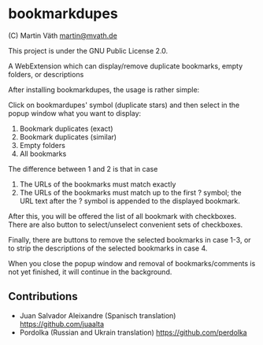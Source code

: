 # bookmarkdupes

(C) Martin Väth <martin@mvath.de>

This project is under the GNU Public License 2.0.

A WebExtension which can display/remove duplicate bookmarks, empty folders, or descriptions

After installing bookmarkdupes, the usage is rather simple:

Click on bookmardupes' symbol (duplicate stars) and then
select in the popup window what you want to display:

1. Bookmark duplicates (exact)
2. Bookmark duplicates (similar)
3. Empty folders
4. All bookmarks

The difference between 1 and 2 is that in case

1. The URLs of the bookmarks must match exactly
2. The URLs of the bookmarks must match up to the first ? symbol;
   the URL text after the ? symbol is appended to the displayed bookmark.

After this, you will be offered the list of all bookmark with checkboxes.
There are also button to select/unselect convenient sets of checkboxes.

Finally, there are buttons to remove the selected bookmarks in case 1-3,
or to strip the descriptions of the selected bookmarks in case 4.

When you close the popup window and removal of bookmarks/comments is not
yet finished, it will continue in the background.

## Contributions

- Juan Salvador Aleixandre (Spanisch translation) https://github.com/juaalta
- Pordolka (Russian and Ukrain translation) https://github.com/perdolka
